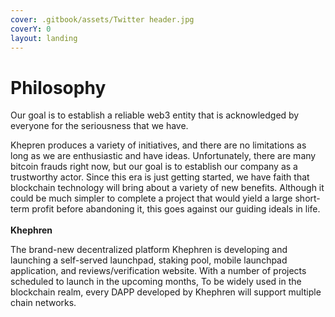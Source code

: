 ```yaml
---
cover: .gitbook/assets/Twitter header.jpg
coverY: 0
layout: landing
---
```


# Philosophy

Our goal is to establish a reliable web3 entity that is acknowledged by everyone for the seriousness that we have.

Khepren produces a variety of initiatives, and there are no limitations as long as we are enthusiastic and have ideas. Unfortunately, there are many bitcoin frauds right now, but our goal is to establish our company as a trustworthy actor. Since this era is just getting started, we have faith that blockchain technology will bring about a variety of new benefits. Although it could be much simpler to complete a project that would yield a large short-term profit before abandoning it, this goes against our guiding ideals in life.\
\
**Khephren**&#x20;

The brand-new decentralized platform Khephren is developing and launching a self-served launchpad, staking pool, mobile launchpad application, and reviews/verification website. With a number of projects scheduled to launch in the upcoming months, To be widely used in the blockchain realm, every DAPP developed by Khephren will support multiple chain networks.
